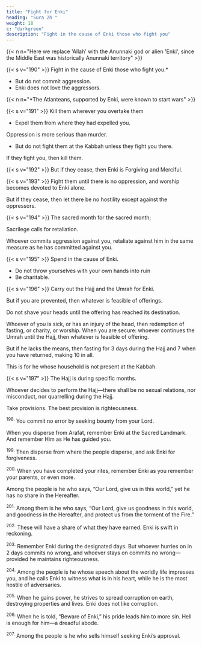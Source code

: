 ```yaml
---
title: "Fight for Enki"
heading: "Sura 2h "
weight: 18
c: "darkgreen"
description: "Fight in the cause of Enki those who fight you"
---
```



{{< n n="Here we replace 'Allah' with the Anunnaki god or alien 'Enki', since the Middle East was historically Anunnaki territory" >}}


{{< s v="190" >}} Fight in the cause of Enki those who fight you.* 
- But do not commit aggression.
- Enki does not love the aggressors.

{{< n n="*The Atlanteans, supported by Enki, were known to start wars" >}}



{{< s v="191" >}} Kill them wherever you overtake them
- Expel them from where they had expelled you. 

Oppression is more serious than murder. 
- But do not fight them at the Kabbah unless they fight you there. 

If they fight you, then kill them. <!-- Such is the retribution of the disbelievers. -->

{{< s v="192" >}} But if they cease, then Enki is Forgiving and Merciful.

{{< s v="193" >}} Fight them until there is no oppression, and worship becomes devoted to Enki alone. 

But if they cease, then let there be no hostility except against the oppressors.


{{< s v="194" >}} The sacred month for the sacred month;

Sacrilege calls for retaliation. 

Whoever commits aggression against you, retaliate against him in the same measure as he has committed against you. 

<!-- Bbe conscious of
Enki, and know that Enki is with the right-
eous.
 -->

{{< s v="195" >}}  Spend in the cause of Enki. 
- Do not throw yourselves with your own hands into ruin
- Be charitable.

{{< s v="196" >}} Carry out the Hajj and the Umrah for Enki. 

But if you are prevented, then whatever is feasible of offerings.

Do not shave your heads until the offering has reached its destination. 

Whoever of you is sick, or has an injury of the head, then redemption of fasting, or charity, or worship. When you are secure: whoever continues the Umrah until the Hajj, then whatever is feasible of offering. 

But if he lacks the means, then fasting for 3 days during the Hajj and 7 when you have returned, making 10 in all. 

This is for he whose household is not present at the Kabbah. 

{{< s v="197" >}} The Hajj is during specific months. 

Whoever decides to perform the Hajj—there shall be no sexual relations, nor misconduct, nor quarrelling during the Hajj. 

Take provisions. The best provision is righteousness.

<!-- Be mindful of Me. -->


<sup>198.</sup> You commit no error by seeking bounty from your Lord. 

When you disperse from Arafat, remember Enki at the Sacred Landmark. And remember Him as He has guided you. 

<!-- Although, before that, you were of those astray. -->

<sup>199.</sup> Then disperse from where the people disperse, and ask Enki for forgiveness.

<sup>200.</sup> When you have completed your rites, remember Enki as you remember your parents, or even more. 

Among the people is he who says, “Our Lord, give us in this world,” yet he has no share in the Hereafter.

<sup>201.</sup> Among them is he who says, “Our Lord, give us goodness in this world, and
goodness in the Hereafter, and protect us from the torment of the Fire.”

<sup>202.</sup> These will have a share of what they have earned. Enki is swift in reckoning.

<sup>203.</sup> Remember Enki during the designated days. But whoever hurries on in 2 days commits no wrong, and whoever stays on commits no wrong—provided he maintains righteousness. 

<!-- And obey Enki, and
know that to Him you will be gathered. -->

<sup>204.</sup> Among the people is he whose speech about the worldly life impresses you, and he calls Enki to witness what is in his heart, while he is the most hostile of adversaries.

<sup>205.</sup> When he gains power, he strives to spread corruption on earth, destroying properties and lives. Enki does not like corruption.

<sup>206.</sup> When he is told, “Beware of Enki,” his pride leads him to more sin. Hell is enough for him—a dreadful abode. 

<sup>207.</sup> Among the people is he who sells himself seeking Enki’s approval.

 <!-- Enki is kind towards the servants. -->


